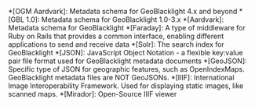*[OGM Aardvark]: Metadata schema for GeoBlacklight 4.x and beyond
*[GBL 1.0]: Metadata schema for GeoBlacklight 1.0-3.x
*[Aardvark]: Metadata schema for GeoBlacklight
*[Faraday]: A type of middleware for Ruby on Rails that provides a common interface, enabling different applications to send and receive data
*[Solr]: The search index for GeoBlacklight
*[JSON]: JavaScript Object Notation - a flexible key:value pair file format used for GeoBlacklight metadata documents
*[GeoJSON]: Specific type of JSON for geographic features, such as OpenIndexMaps. GeoBlacklight metadata files are NOT GeoJSONs.
*[IIIF]: International Image Interoperability Framework. Used for displaying static images, like scanned maps.
*[Mirador]: Open-Source IIIF viewer

